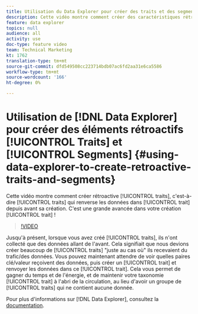 ```yaml
---
title: Utilisation du Data Explorer pour créer des traits et des segments rétroactifs
description: Cette vidéo montre comment créer des caractéristiques rétroactives, c'est-à-dire des caractéristiques qui renvoient des données vers la caractéristique d'avant sa création. C'est une grande percée dans la création de votre trait !
feature: data explorer
topics: null
audience: all
activity: use
doc-type: feature video
team: Technical Marketing
kt: 1762
translation-type: tm+mt
source-git-commit: dfd549508cc223714bdb07ac6fd2aa31e6ca5586
workflow-type: tm+mt
source-wordcount: '166'
ht-degree: 0%

---
```



# Utilisation de [!DNL Data Explorer] pour créer des éléments rétroactifs [!UICONTROL Traits] et [!UICONTROL Segments] {#using-data-explorer-to-create-retroactive-traits-and-segments}

Cette vidéo montre comment créer rétroactive [!UICONTROL traits], c&#39;est-à-dire [!UICONTROL traits] qui renverse les données dans [!UICONTROL trait] depuis avant sa création. C&#39;est une grande avancée dans votre création [!UICONTROL trait] !

>[!VIDEO](https://video.tv.adobe.com/v/25169/?quality=12)

Jusqu&#39;à présent, lorsque vous avez créé [!UICONTROL traits], ils n&#39;ont collecté que des données allant de l&#39;avant. Cela signifiait que nous devions créer beaucoup de [!UICONTROL traits] &quot;juste au cas où&quot; ils recevaient du trafic/des données. Vous pouvez maintenant attendre de voir quelles paires clé/valeur reçoivent des données, puis créer un [!UICONTROL trait] et renvoyer les données dans ce [!UICONTROL trait]. Cela vous permet de gagner du temps et de l&#39;énergie, et de maintenir votre taxonomie [!UICONTROL trait] à l&#39;abri de la circulation, au lieu d&#39;avoir un groupe de [!UICONTROL traits] qui ne contient aucune donnée.

Pour plus d&#39;informations sur [!DNL Data Explorer], consultez la [documentation](https://experiencecloud.adobe.com/resources/help/en_US/aam/data-explorer.html).